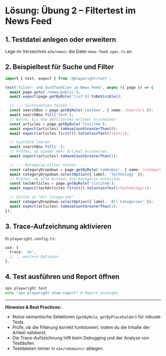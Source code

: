 # Lösung: Übung 2 – Filtertest im News Feed

## 1. Testdatei anlegen oder erweitern
Lege im Verzeichnis `e2e/news/` die Datei `news-feed.spec.ts` an.

## 2. Beispieltest für Suche und Filter
```typescript
import { test, expect } from '@playwright/test';

test('Filter- und Suchfunktion im News Feed', async ({ page }) => {
  await page.goto('/news/public');
  await expect(page.getByRole('list')).toBeVisible();

  // --- Suchfunktion testen ---
  const searchBox = page.getByRole('textbox', { name: /search/i });
  await searchBox.fill('Tech');
  // Warte, bis die gefilterten Artikel erscheinen
  const articles = page.getByRole('listitem');
  await expect(articles).toHaveCountGreaterThan(0);
  await expect(articles.first()).toContainText(/tech/i);

  // Suchfeld leeren
  await searchBox.fill('');
  // Prüfen, ob wieder mehr Artikel erscheinen
  await expect(articles).toHaveCountGreaterThan(1);

  // --- Kategorie-Filter testen ---
  const categoryDropdown = page.getByRole('combobox', { name: /category/i });
  await categoryDropdown.selectOption({ label: 'Technology' });
  // Prüfen, ob alle Artikel die Kategorie enthalten
  const techArticles = page.getByRole('listitem');
  await expect(techArticles.first()).toContainText(/technology/i);

  // Zurück zu "All Categories"
  await categoryDropdown.selectOption({ label: 'All Categories' });
  await expect(articles).toHaveCountGreaterThan(1);
});
```

## 3. Trace-Aufzeichnung aktivieren
In `playwright.config.ts`:
```typescript
use: {
  trace: 'on',
  // ...weitere Optionen
},
```

## 4. Test ausführen und Report öffnen
```bash
npx playwright test
echo "npx playwright show-report" # Report anzeigen
```

---
**Hinweise & Best Practices:**
- Nutze semantische Selektoren (`getByRole`, `getByPlaceholder`) für robuste Tests.
- Prüfe, ob die Filterung korrekt funktioniert, indem du die Inhalte der Artikel validierst.
- Die Trace-Aufzeichnung hilft beim Debugging und der Analyse von Testläufen.
- Testdateien immer in `e2e/<domain>/` ablegen.
